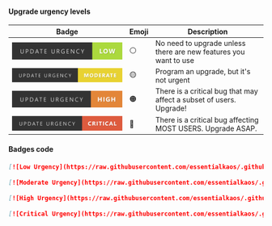 #### Upgrade urgency levels


| Badge | Emoji | Description |
|-------|-------|-------------|
|[![Low Urgency](https://raw.githubusercontent.com/essentialkaos/.github/refs/heads/master/images/low.svg)](https://github.com/essentialkaos/.github/blob/master/URGENCY_BADGES.md)|⚪|No need to upgrade unless there are new features you want to use|
|[![Moderate Urgency](https://raw.githubusercontent.com/essentialkaos/.github/refs/heads/master/images/moderate.svg)](https://github.com/essentialkaos/.github/blob/master/URGENCY_BADGES.md)|🟡|Program an upgrade, but it's not urgent|
|[![High Urgency](https://raw.githubusercontent.com/essentialkaos/.github/refs/heads/master/images/high.svg)](https://github.com/essentialkaos/.github/blob/master/URGENCY_BADGES.md)|🟠|There is a critical bug that may affect a subset of users. Upgrade!|
|[![Critical Urgency](https://raw.githubusercontent.com/essentialkaos/.github/refs/heads/master/images/critical.svg)](https://github.com/essentialkaos/.github/blob/master/URGENCY_BADGES.md)|🔴|There is a critical bug affecting MOST USERS. Upgrade ASAP.|

#### Badges code

```md
[![Low Urgency](https://raw.githubusercontent.com/essentialkaos/.github/refs/heads/master/images/low.svg)](https://github.com/essentialkaos/.github/blob/master/URGENCY_BADGES.md)
```

```md
[![Moderate Urgency](https://raw.githubusercontent.com/essentialkaos/.github/refs/heads/master/images/moderate.svg)](https://github.com/essentialkaos/.github/blob/master/URGENCY_BADGES.md)
```

```md
[![High Urgency](https://raw.githubusercontent.com/essentialkaos/.github/refs/heads/master/images/high.svg)](https://github.com/essentialkaos/.github/blob/master/URGENCY_BADGES.md)
```

```md
[![Critical Urgency](https://raw.githubusercontent.com/essentialkaos/.github/refs/heads/master/images/critical.svg)](https://github.com/essentialkaos/.github/blob/master/URGENCY_BADGES.md)
```
